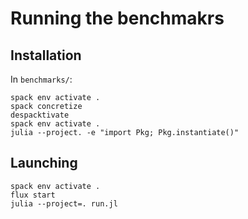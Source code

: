 # Running the benchmakrs

## Installation

In `benchmarks/`:

```
spack env activate .
spack concretize
despacktivate
spack env activate .
julia --project. -e "import Pkg; Pkg.instantiate()"
```


## Launching
```
spack env activate .
flux start
julia --project=. run.jl
```
